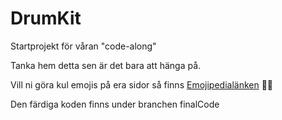 # DrumKit

Startprojekt för våran "code-along"

Tanka hem detta sen är det bara att hänga på.

Vill ni göra kul emojis på era sidor så finns [Emojipedialänken](https://emojipedia.org/drum/) 😵‍💫

Den färdiga koden finns under branchen finalCode
